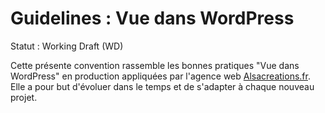 # Guidelines : Vue dans WordPress

Statut : Working Draft (WD)

Cette présente convention rassemble les bonnes pratiques "Vue dans WordPress" en production appliquées par l'agence web [Alsacreations.fr](https://www.alsacreations.fr/). Elle a pour but d'évoluer dans le temps et de s'adapter à chaque nouveau projet.
